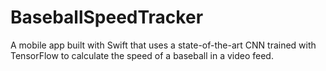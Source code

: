 # BaseballSpeedTracker
A mobile app built with Swift that uses a state-of-the-art CNN trained with TensorFlow to calculate the speed of a baseball in a video feed.
